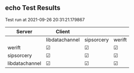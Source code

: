 ## echo Test Results
Test run at 2021-09-26 20:31:21.179867

| Server      | Client      |             |             |
|-------------|-------------|-------------|-------------|
|             | libdatachannel| sipsorcery  | werift      |
| werift      | &#9745;     | &#9745;     | &#9745;     |
| sipsorcery  | &#9745;     | &#9745;     | &#9745;     |
| libdatachannel| &#9745;     | &#9745;     | &#9745;     |
